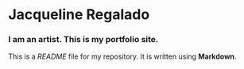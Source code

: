 
# Jacqueline Regalado

### I am an artist. This is my portfolio site.

This is a *README* file for my repository. It is written using **Markdown**.
